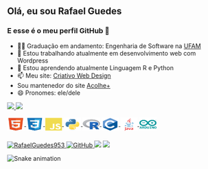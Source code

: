 ## Olá, eu sou Rafael Guedes 
### E esse é o meu perfil GitHub 👋

- 👨‍🎓 Graduação em andamento: Engenharia de Software na [UFAM](https://ufam.edu.br/)
- 🔭 Estou trabalhando atualmente em desenvolvimento web com Wordpress
- 🌱 Estou aprendendo atualmente Linguagem R e Python
- 📫 Meu site: [Criativo Web Design](https://criativowebdesign.com.br)
- Sou mantenedor do site [Acolhe+](http://acolhemais.criativowebdesign.com.br/)
- 😄 Pronomes: ele/dele

<div>
  <a href="https://github.com/RafaelGuedes953">
  <img height="150em" src="https://github-readme-stats.vercel.app/api?username=RafaelGuedes953&hide=stars&show_icons=true&theme=vue&include_all_commits=true&count_private=true&"/>
  <img height="150em" src="https://github-readme-stats.vercel.app/api/top-langs/?username=RafaelGuedes953&layout=compact&langs_count=7&theme=vue"/>
</div>

<div style="display: inline_block"><br>
  <img align="center" alt="Rafa-HTML" height="30" width="40" src="https://raw.githubusercontent.com/devicons/devicon/master/icons/html5/html5-original.svg">
  <img align="center" alt="Rafa-CSS" height="30" width="40" src="https://raw.githubusercontent.com/devicons/devicon/master/icons/css3/css3-original.svg">
  <img align="center" alt="Rafa-Js" height="30" width="40" src="https://raw.githubusercontent.com/devicons/devicon/master/icons/javascript/javascript-plain.svg">
  <img align="center" alt="Rafa-Python" height="30" width="40" src="https://raw.githubusercontent.com/devicons/devicon/master/icons/python/python-original.svg">
  <img align="center" alt="Rafa-R" height="30" width="40" src="https://github.com/devicons/devicon/blob/master/icons/r/r-original.svg">
  <img align="center" alt="Rafa-C" height="30" width="40" src="https://github.com/devicons/devicon/blob/master/icons/c/c-original.svg">
  <img align="center" alt="Rafa-Java" height="30" width="40" src="https://github.com/devicons/devicon/blob/master/icons/java/java-original-wordmark.svg">
  <img align="center" alt="Rafa-Arduino" height="30" width="40" src="https://github.com/devicons/devicon/blob/master/icons/arduino/arduino-original-wordmark.svg">
</div>
  
<!-- Os ícones vieram daqui:
        https://github.com/devicons/devicon/tree/master/icons
-->

###
  
<div>
  <img src="https://komarev.com/ghpvc/?username=RafaelGuedes953&color=green" alt="RafaelGuedes953"/>
  <img alt="GitHub" src="https://img.shields.io/github/followers/RafaelGuedes953.svg?style=social&label=Seguir&maxAge=2592000">
  <a href = "mailto:rafaelguedes.ufam@gmail.com"><img src="https://img.shields.io/badge/-Gmail-%23333?style=for-the-badge&logo=gmail&logoColor=white" target="_blank"></a>
  <a href="https://www.linkedin.com/in/rafaelguedes953/" target="_blank"><img src="https://img.shields.io/badge/-LinkedIn-%230077B5?style=for-the-badge&logo=linkedin&logoColor=white" target="_blank"></a> 
 
  ![Snake animation](https://github.com/RafaelGuedes953/RafaelGuedes953/blob/output/github-contribution-grid-snake.svg) 
 
</div>
